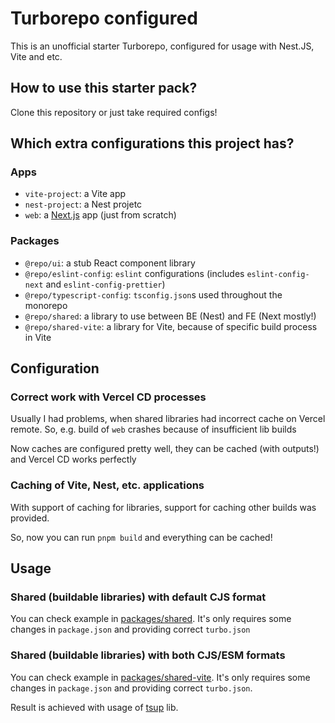 # Turborepo configured

This is an unofficial starter Turborepo, configured for usage with Nest.JS, Vite and etc.

## How to use this starter pack?

Clone this repository or just take required configs!

## Which extra configurations this project has?

### Apps

- `vite-project`: a Vite app
- `nest-project`: a Nest projetc
- `web`: a [Next.js](https://nextjs.org/) app (just from scratch)

### Packages

- `@repo/ui`: a stub React component library
- `@repo/eslint-config`: `eslint` configurations (includes `eslint-config-next` and `eslint-config-prettier`)
- `@repo/typescript-config`: `tsconfig.json`s used throughout the monorepo
- `@repo/shared`: a library to use between BE (Nest) and FE (Next mostly!)
- `@repo/shared-vite`: a library for Vite, because of specific build process in Vite

## Configuration

### Correct work with Vercel CD processes

Usually I had problems, when shared libraries had incorrect cache on Vercel remote. So, e.g. build of `web` crashes because of insufficient lib builds

Now caches are configured pretty well, they can be cached (with outputs!) and Vercel CD works perfectly

### Caching of Vite, Nest, etc. applications

With support of caching for libraries, support for caching other builds was provided.

So, now you can run `pnpm build` and everything can be cached!

## Usage

### Shared (buildable libraries) with default CJS format

You can check example in [packages/shared](./packages/shared/). It's only requires some changes in `package.json` and providing correct `turbo.json`

### Shared (buildable libraries) with both CJS/ESM formats

You can check example in [packages/shared-vite](./packages/shared-vite/). It's only requires some changes in `package.json` and providing correct `turbo.json`.

Result is achieved with usage of [tsup](https://github.com/egoist/tsup) lib.
